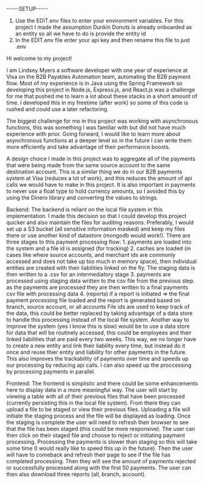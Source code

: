 -----SETUP-----
1. Use the EDIT.env files to enter your environment variables. For this project I made the assumption Dunkin Donuts is already onboarded as an entity so all
    we have to do is provide the entity id
2. In the EDIT.env file enter your api key and then rename this file to just .env

Hi welcome to my project!

I am Lindsey Myers a software developer with one year of experience at Visa on the B2B Payables Automation team, automating the B2B payment flow.
Most of my experience is in Java using the Spring Framework so developing this project in Node.js, Express.js, and React.js was a challenge for me
that pushed me to learn a lot about these stacks in a short amount of time. I developed this in my freetime (after work) so some of this code is rushed
and could use a later refactoring.

The biggest challenge for me in this project was working with asynchronous functions, this was something I was familiar with but did not have much 
experience with prior. Going forward, I would like to learn more about asynchronous functions at a deeper level so in the future I can write them
more efficiently and take advantage of their performance boosts.

A design choice I made in this project was to aggregate all of the payments that were being made from the same source account to the same destination 
account. This is a similar thing we do in our B2B payments system at Visa (reduces a lot of work), and this reduces the amount of api calls we would have to make in this project. It is also important in payments to never use a float type to hold currency amounts, so I avoided this by using the Dinero library and converting the values to 
strings. 

Backend: The backend is reliant on the local file system in this implementation. I made this decision so that I could develop this project quicker and also
maintain the files for auditing reasons. Preferably, I would set up a S3 bucket (all sensitive information masked) and keep my files there or use another kind of datastore (mongodb would work!). There are three stages to this payment processing flow: 
    1. payments are loaded into the system and a file id is assigned (for tracking)
    2. caches are loaded (in cases like where source accounts, and merchant ids are commonly accessed
       and does not take up too much in memory space), then individual entities are created with their liabilities linked on the fly.
       The staging data is then written to a .csv for an intermediatory stage
    3. payments are processed using staging data written to the csv file from the previous step. as the payments are processed they 
        are then written to a final payments csv file with processing data
    4. (reports) if a report is initiated => the final payment processing file loaded and the report is generated based on branch,
        source account, or all accounts
File ids are used to keep track of the data, this could be better replaced by taking advantage of a data store to handle this processing
instead of the local file system. Another way to improve the system (yes I know this is slow) would be to use a data store for data that 
will be routinely accessed, this could be employees and their linked liabilities that are paid every two weeks. This way, we no longer 
have to create a new entity and link their liability every time, but instead do it once and reuse thier entity and liability for other
payments in the future. This also improves the trackability of payments over time and speeds up our processing by reducing api calls.
I can also speed up the proccessing by processing payments in parallel.

Frontend: The frontend is simplistic and there could be some enhancements here to display data in a more meaningful way. The user will
start by viewing a table with all of their previous files that have been processed (currently persisting this in the local file system).
From there they can upload a file to be staged or view their previous files. Uploading a file will initiate the staging process and 
the file will be displayed as loading. Once the staging is complete the user will need to refresh their browser to see that the file
has been staged (this could be more responsive). The user can then click on their staged file and choose to reject or initiating payment
processing. Processing the payments is slower than staging so this will take some time (I would really like to speed this up in the future).
Then the user will have to comeback and refresh their page to see if the file has completed processing. Then they will see the amount of payments
rejected or successfully processed along with the first 50 payments. The user can then also download three reports (all, branch, account).